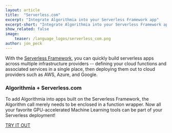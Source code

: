 ```yaml
---
layout: article
title:  "Serverless.com"
excerpt: "Integrate Algorithmia into your Serverless Framework app"
excerpt-short: "Integrate Algorithmia into your Serverless Framework app"
show_related: false
image:
    teaser: /language_logos/serverless_com.png
author: jon_peck
---
```


With the [Serverless Framework](https://serverless.com), you can quickly build serverless apps across multiple infrastructure providers -- defining your cloud functions and associated services in a single place, then deploying them out to cloud providers such as AWS, Azure, and Google.

### Algorithmia + Serverless.com

To add Algorithmia into apps built on the Serverless Framework, the Algorithm call merely needs to be enclosed in a function wrapper. Now all your favorite GPU-accelerated Machine Learning tools can be part of your Serverless deployment!

<a href="https://github.com/bytekast/algo-lambda" class="btn btn-default btn-primary"><i class="fa fa-code-fork" aria-hidden="true"></i> TRY IT OUT</a>

